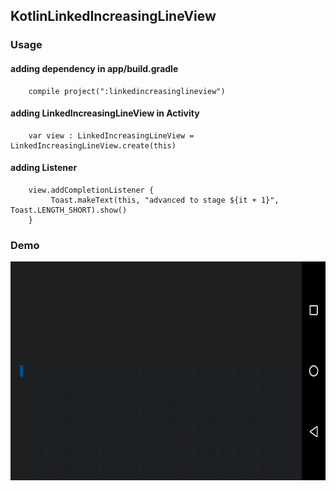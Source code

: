 ## KotlinLinkedIncreasingLineView

### Usage

#### adding dependency in app/build.gradle

```
    compile project(":linkedincreasinglineview")
```

#### adding LinkedIncreasingLineView in Activity

```
    var view : LinkedIncreasingLineView = LinkedIncreasingLineView.create(this)
```

#### adding Listener

```
    view.addCompletionListener {
         Toast.makeText(this, "advanced to stage ${it + 1}", Toast.LENGTH_SHORT).show()
    }
```


### Demo

<img src="https://github.com/Anwesh43/KotlinLinkedIncreasingLineView/blob/master/screenshots/linkedincreasingline.gif" width="600px" height="350px">